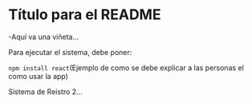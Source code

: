 <h1>Título para el README</h1>

-Aquí va una viñeta...

Para ejecutar el sistema, debe poner:

```npm install react```(Ejemplo de como se debe explicar a las personas el como usar la app)

Sistema de Reistro 2...
